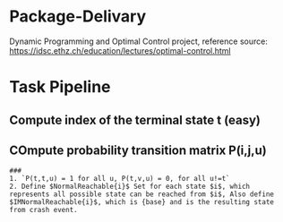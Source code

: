 # Package-Delivary
Dynamic Programming and Optimal Control project, reference source: https://idsc.ethz.ch/education/lectures/optimal-control.html

# Task Pipeline
## Compute index of the terminal state t (easy)
## COmpute probability transition matrix P(i,j,u)
	###
	1. `P(t,t,u) = 1 for all u, P(t,v,u) = 0, for all u!=t`
	2. Define $NormalReachable{i}$ Set for each state $i$, which represents all possible state can be reached from $i$, Also define $IMNormalReachable{i}$, which is {base} and is the resulting state from crash event.
	

